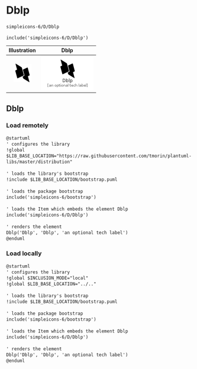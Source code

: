 # Dblp


```text
simpleicons-6/D/Dblp
```

```text
include('simpleicons-6/D/Dblp')
```



| Illustration | Dblp |
| :---: | :---: |
| ![illustration for Illustration](../../simpleicons-6/D/Dblp.png) | ![illustration for Dblp](../../simpleicons-6/D/Dblp.Local.png) |




## Dblp

### Load remotely
```plantuml
@startuml
' configures the library
!global $LIB_BASE_LOCATION="https://raw.githubusercontent.com/tmorin/plantuml-libs/master/distribution"

' loads the library's bootstrap
!include $LIB_BASE_LOCATION/bootstrap.puml

' loads the package bootstrap
include('simpleicons-6/bootstrap')

' loads the Item which embeds the element Dblp
include('simpleicons-6/D/Dblp')

' renders the element
Dblp('Dblp', 'Dblp', 'an optional tech label')
@enduml
```

### Load locally
```plantuml
@startuml
' configures the library
!global $INCLUSION_MODE="local"
!global $LIB_BASE_LOCATION="../.."

' loads the library's bootstrap
!include $LIB_BASE_LOCATION/bootstrap.puml

' loads the package bootstrap
include('simpleicons-6/bootstrap')

' loads the Item which embeds the element Dblp
include('simpleicons-6/D/Dblp')

' renders the element
Dblp('Dblp', 'Dblp', 'an optional tech label')
@enduml
```

